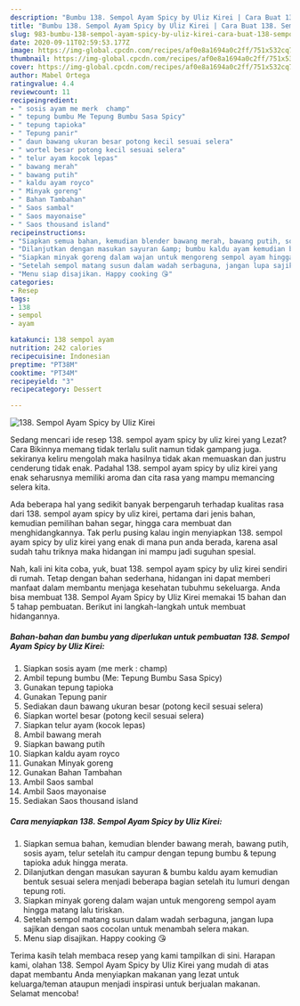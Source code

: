 ```yaml
---
description: "Bumbu 138. Sempol Ayam Spicy by Uliz Kirei | Cara Buat 138. Sempol Ayam Spicy by Uliz Kirei Yang Enak dan Simpel"
title: "Bumbu 138. Sempol Ayam Spicy by Uliz Kirei | Cara Buat 138. Sempol Ayam Spicy by Uliz Kirei Yang Enak dan Simpel"
slug: 983-bumbu-138-sempol-ayam-spicy-by-uliz-kirei-cara-buat-138-sempol-ayam-spicy-by-uliz-kirei-yang-enak-dan-simpel
date: 2020-09-11T02:59:53.177Z
image: https://img-global.cpcdn.com/recipes/af0e8a1694a0c2ff/751x532cq70/138-sempol-ayam-spicy-by-uliz-kirei-foto-resep-utama.jpg
thumbnail: https://img-global.cpcdn.com/recipes/af0e8a1694a0c2ff/751x532cq70/138-sempol-ayam-spicy-by-uliz-kirei-foto-resep-utama.jpg
cover: https://img-global.cpcdn.com/recipes/af0e8a1694a0c2ff/751x532cq70/138-sempol-ayam-spicy-by-uliz-kirei-foto-resep-utama.jpg
author: Mabel Ortega
ratingvalue: 4.4
reviewcount: 11
recipeingredient:
- " sosis ayam me merk  champ"
- " tepung bumbu Me Tepung Bumbu Sasa Spicy"
- " tepung tapioka"
- " Tepung panir"
- " daun bawang ukuran besar potong kecil sesuai selera"
- " wortel besar potong kecil sesuai selera"
- " telur ayam kocok lepas"
- " bawang merah"
- " bawang putih"
- " kaldu ayam royco"
- " Minyak goreng"
- " Bahan Tambahan"
- " Saos sambal"
- " Saos mayonaise"
- " Saos thousand island"
recipeinstructions:
- "Siapkan semua bahan, kemudian blender bawang merah, bawang putih, sosis ayam, telur setelah itu campur dengan tepung bumbu &amp; tepung tapioka aduk hingga merata."
- "Dilanjutkan dengan masukan sayuran &amp; bumbu kaldu ayam kemudian bentuk sesuai selera menjadi beberapa bagian setelah itu lumuri dengan tepung roti."
- "Siapkan minyak goreng dalam wajan untuk mengoreng sempol ayam hingga matang lalu tiriskan."
- "Setelah sempol matang susun dalam wadah serbaguna, jangan lupa sajikan dengan saos cocolan untuk menambah selera makan."
- "Menu siap disajikan. Happy cooking 😘"
categories:
- Resep
tags:
- 138
- sempol
- ayam

katakunci: 138 sempol ayam 
nutrition: 242 calories
recipecuisine: Indonesian
preptime: "PT38M"
cooktime: "PT34M"
recipeyield: "3"
recipecategory: Dessert

---
```



![138. Sempol Ayam Spicy by Uliz Kirei](https://img-global.cpcdn.com/recipes/af0e8a1694a0c2ff/751x532cq70/138-sempol-ayam-spicy-by-uliz-kirei-foto-resep-utama.jpg)

Sedang mencari ide resep 138. sempol ayam spicy by uliz kirei yang Lezat? Cara Bikinnya memang tidak terlalu sulit namun tidak gampang juga. sekiranya keliru mengolah maka hasilnya tidak akan memuaskan dan justru cenderung tidak enak. Padahal 138. sempol ayam spicy by uliz kirei yang enak seharusnya memiliki aroma dan cita rasa yang mampu memancing selera kita.

Ada beberapa hal yang sedikit banyak berpengaruh terhadap kualitas rasa dari 138. sempol ayam spicy by uliz kirei, pertama dari jenis bahan, kemudian pemilihan bahan segar, hingga cara membuat dan menghidangkannya. Tak perlu pusing kalau ingin menyiapkan 138. sempol ayam spicy by uliz kirei yang enak di mana pun anda berada, karena asal sudah tahu triknya maka hidangan ini mampu jadi suguhan spesial.




Nah, kali ini kita coba, yuk, buat 138. sempol ayam spicy by uliz kirei sendiri di rumah. Tetap dengan bahan sederhana, hidangan ini dapat memberi manfaat dalam membantu menjaga kesehatan tubuhmu sekeluarga. Anda bisa membuat 138. Sempol Ayam Spicy by Uliz Kirei memakai 15 bahan dan 5 tahap pembuatan. Berikut ini langkah-langkah untuk membuat hidangannya.

<!--inarticleads1-->

##### Bahan-bahan dan bumbu yang diperlukan untuk pembuatan 138. Sempol Ayam Spicy by Uliz Kirei:

1. Siapkan  sosis ayam (me merk : champ)
1. Ambil  tepung bumbu (Me: Tepung Bumbu Sasa Spicy)
1. Gunakan  tepung tapioka
1. Gunakan  Tepung panir
1. Sediakan  daun bawang ukuran besar (potong kecil sesuai selera)
1. Siapkan  wortel besar (potong kecil sesuai selera)
1. Siapkan  telur ayam (kocok lepas)
1. Ambil  bawang merah
1. Siapkan  bawang putih
1. Siapkan  kaldu ayam royco
1. Gunakan  Minyak goreng
1. Gunakan  Bahan Tambahan
1. Ambil  Saos sambal
1. Ambil  Saos mayonaise
1. Sediakan  Saos thousand island




<!--inarticleads2-->

##### Cara menyiapkan 138. Sempol Ayam Spicy by Uliz Kirei:

1. Siapkan semua bahan, kemudian blender bawang merah, bawang putih, sosis ayam, telur setelah itu campur dengan tepung bumbu &amp; tepung tapioka aduk hingga merata.
1. Dilanjutkan dengan masukan sayuran &amp; bumbu kaldu ayam kemudian bentuk sesuai selera menjadi beberapa bagian setelah itu lumuri dengan tepung roti.
1. Siapkan minyak goreng dalam wajan untuk mengoreng sempol ayam hingga matang lalu tiriskan.
1. Setelah sempol matang susun dalam wadah serbaguna, jangan lupa sajikan dengan saos cocolan untuk menambah selera makan.
1. Menu siap disajikan. Happy cooking 😘




Terima kasih telah membaca resep yang kami tampilkan di sini. Harapan kami, olahan 138. Sempol Ayam Spicy by Uliz Kirei yang mudah di atas dapat membantu Anda menyiapkan makanan yang lezat untuk keluarga/teman ataupun menjadi inspirasi untuk berjualan makanan. Selamat mencoba!
